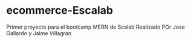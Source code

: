 # ecommerce-Escalab
Primer proyecto para el bootcamp MERN de Scalab
Realizado POr Jose Gallardo y Jaime Villagran
